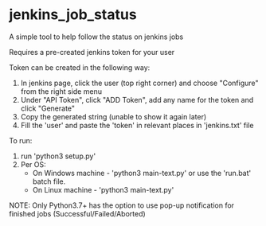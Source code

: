 # jenkins_job_status

A simple tool to help follow the status on jenkins jobs

Requires a pre-created jenkins token for your user

Token can be created in the following way:
 1. In jenkins page, click the user (top right corner) and choose "Configure" from the right side menu
 2. Under "API Token", click "ADD Token", add any name for the token and click "Generate"
 3. Copy the generated string (unable to show it again later)
 4. Fill the 'user' and paste the 'token' in relevant places in 'jenkins.txt' file

To run:
1. run 'python3 setup.py'
2. Per OS:
   - On Windows machine - 'python3 main-text.py' or use the 'run.bat' batch file.
   - On Linux machine - 'python3 main-text.py'

NOTE: Only Python3.7+ has the option to use pop-up notification for finished jobs (Successful/Failed/Aborted)
